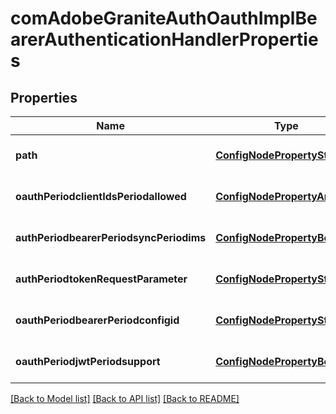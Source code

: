 # comAdobeGraniteAuthOauthImplBearerAuthenticationHandlerProperties

## Properties
Name | Type | Description | Notes
------------ | ------------- | ------------- | -------------
**path** | [**ConfigNodePropertyString**](ConfigNodePropertyString.md) |  | [optional] [default to null]
**oauthPeriodclientIdsPeriodallowed** | [**ConfigNodePropertyArray**](ConfigNodePropertyArray.md) |  | [optional] [default to null]
**authPeriodbearerPeriodsyncPeriodims** | [**ConfigNodePropertyBoolean**](ConfigNodePropertyBoolean.md) |  | [optional] [default to null]
**authPeriodtokenRequestParameter** | [**ConfigNodePropertyString**](ConfigNodePropertyString.md) |  | [optional] [default to null]
**oauthPeriodbearerPeriodconfigid** | [**ConfigNodePropertyString**](ConfigNodePropertyString.md) |  | [optional] [default to null]
**oauthPeriodjwtPeriodsupport** | [**ConfigNodePropertyBoolean**](ConfigNodePropertyBoolean.md) |  | [optional] [default to null]

[[Back to Model list]](../README.md#documentation-for-models) [[Back to API list]](../README.md#documentation-for-api-endpoints) [[Back to README]](../README.md)


